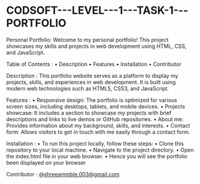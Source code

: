 # CODSOFT---LEVEL---1---TASK-1---PORTFOLIO

Personal Portfolio:
Welcome to my personal portfolio! This project showcases my skills and projects in web development using HTML, CSS, and JavaScript.

Table of Contents :
• Description
• Features
• Installation
• Contributor

Description :
This portfolio website serves as a platform to display my projects, skills, and experiences in web development. It is built using modern web technologies such as HTML5, CSS3, and JavaScript.

Features :
• Responsive design: The portfolio is optimized for various screen sizes, including desktops, tablets, and mobile devices.
• Projects showcase: It includes a section to showcase my projects with brief descriptions and links to live demos or GitHub repositories.
• About me: Provides information about my background, skills, and interests.
• Contact form: Allows visitors to get in touch with me easily through a contact form.

Installation :
• To run this project locally, follow these steps:
• Clone this repository to your local machine.
• Navigate to the project directory.
• Open the index.html file in your web browser.
• Hence you will see the portfolio been displayed on your browser

Contributor :
@shreeammble.003@gmail.com
